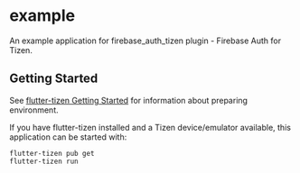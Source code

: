 # example

An example application for firebase_auth_tizen plugin - Firebase Auth for Tizen.

## Getting Started

See [flutter-tizen Getting Started](https://github.com/flutter-tizen/flutter-tizen/blob/master/doc/get-started.md) for information about preparing environment.

If you have flutter-tizen installed and a Tizen device/emulator available, this application can be started with:
```
flutter-tizen pub get
flutter-tizen run
```
